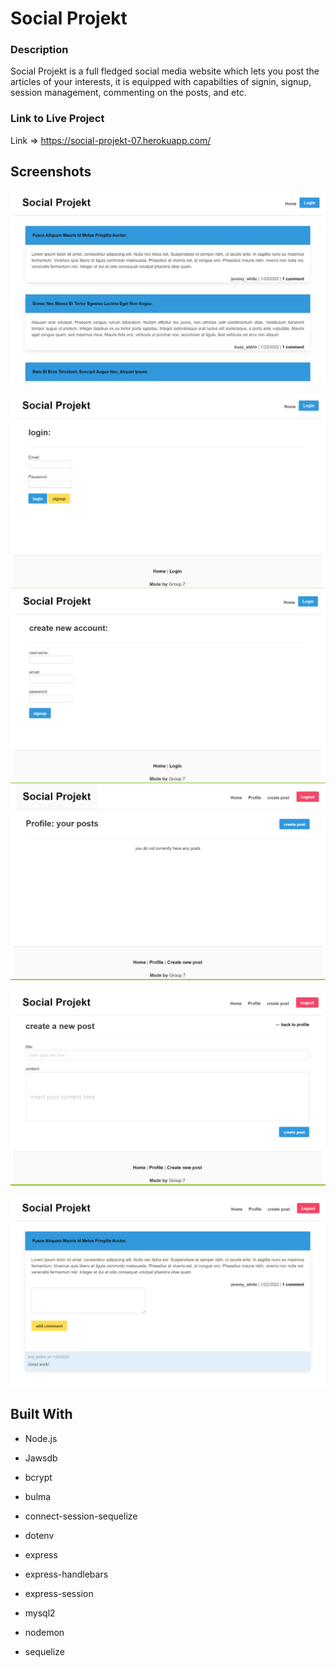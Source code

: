 


# Social Projekt

### Description
Social Projekt is a full fledged social media website which lets you post the articles of your interests, it is equipped with capabilties of signin, signup, session management, commenting on the posts, and etc.


### Link to Live Project

Link => https://social-projekt-07.herokuapp.com/


## Screenshots
![enter image description here](https://raw.githubusercontent.com/Serge2233/social-projekt/new-work/images/s1.PNG)

![enter image description here](https://raw.githubusercontent.com/Serge2233/social-projekt/new-work/images/s2.PNG)
  ![enter image description here](https://raw.githubusercontent.com/Serge2233/social-projekt/new-work/images/s3.PNG)
![enter image description here](https://raw.githubusercontent.com/Serge2233/social-projekt/new-work/images/s4.PNG)

![enter image description here](https://raw.githubusercontent.com/Serge2233/social-projekt/new-work/images/s5.PNG)

![enter image description here](https://raw.githubusercontent.com/Serge2233/social-projekt/new-work/images/s6.PNG)

## Built With

* Node.js

* Jawsdb

* bcrypt

* bulma

* connect-session-sequelize

* dotenv

* express

* express-handlebars

* express-session

* mysql2

* nodemon

* sequelize

  
  
  

